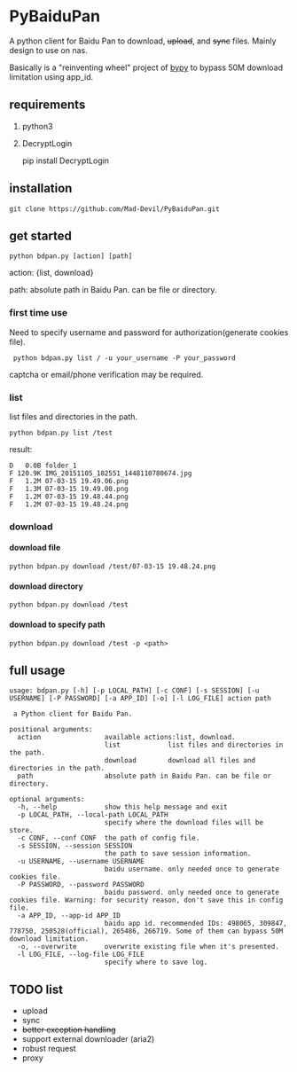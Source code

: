 # PyBaiduPan
A python client for Baidu Pan to download, ~~upload~~, and ~~sync~~ files.  Mainly design to use on nas.

Basically is a "reinventing wheel" project of [bypy](https://github.com/houtianze/bypy) to bypass 50M download limitation using app_id.
## requirements
1. python3
2. DecryptLogin


    pip install DecryptLogin
## installation
    git clone https://github.com/Mad-Devil/PyBaiduPan.git
## get started
    python bdpan.py [action] [path]
action: {list, download}

path: absolute path in Baidu Pan. can be file or directory.
### first time use
Need to specify username and password for authorization(generate cookies file).

     python bdpan.py list / -u your_username -P your_password
captcha or email/phone verification may be required.
### list
list files and directories in the path.

    python bdpan.py list /test
result:

    D   0.0B folder_1
    F 120.9K IMG_20151105_182551_1448110780674.jpg
    F   1.2M 07-03-15 19.49.06.png
    F   1.3M 07-03-15 19.49.00.png
    F   1.2M 07-03-15 19.48.44.png
    F   1.2M 07-03-15 19.48.24.png

### download
#### download file
    python bdpan.py download /test/07-03-15 19.48.24.png
#### download directory
    python bdpan.py download /test
#### download to specify path
    python bdpan.py download /test -p <path>
## full usage
    usage: bdpan.py [-h] [-p LOCAL_PATH] [-c CONF] [-s SESSION] [-u USERNAME] [-P PASSWORD] [-a APP_ID] [-o] [-l LOG_FILE] action path
    
     a Python client for Baidu Pan.
    
    positional arguments:
      action                available actions:list, download.
                            list            list files and directories in the path.
                            download        download all files and directories in the path.
      path                  absolute path in Baidu Pan. can be file or directory.
    
    optional arguments:
      -h, --help            show this help message and exit
      -p LOCAL_PATH, --local-path LOCAL_PATH
                            specify where the download files will be store.
      -c CONF, --conf CONF  the path of config file.
      -s SESSION, --session SESSION
                            the path to save session information.
      -u USERNAME, --username USERNAME
                            baidu username. only needed once to generate cookies file.
      -P PASSWORD, --password PASSWORD
                            baidu password. only needed once to generate cookies file. Warning: for security reason, don't save this in config file.
      -a APP_ID, --app-id APP_ID
                            baidu app id. recommended IDs: 498065, 309847, 778750, 250528(official), 265486, 266719. Some of them can bypass 50M download limitation.
      -o, --overwrite       overwrite existing file when it's presented.
      -l LOG_FILE, --log-file LOG_FILE
                            specify where to save log.
## TODO list
+ upload
+ sync
+ ~~better exception handling~~
+ support external downloader (aria2)
+ robust request
+ proxy